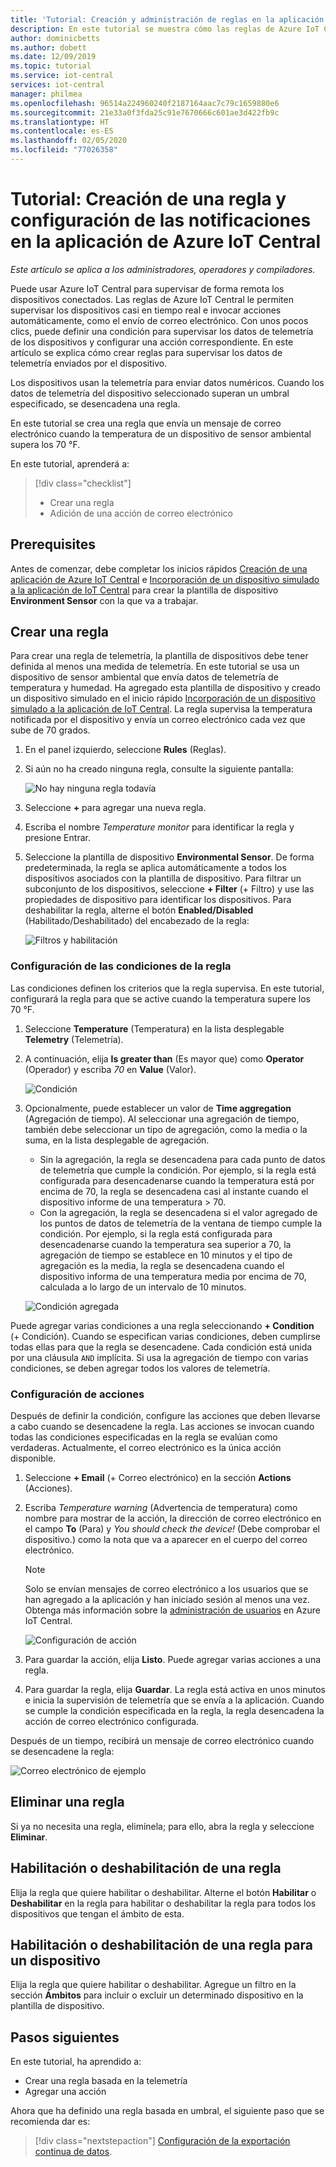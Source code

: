 ```yaml
---
title: 'Tutorial: Creación y administración de reglas en la aplicación de Azure IoT Central'
description: En este tutorial se muestra cómo las reglas de Azure IoT Central le permiten supervisar los dispositivos casi en tiempo real e invocar automáticamente acciones, como el envío de correo electrónico, cuando la regla se desencadena.
author: dominicbetts
ms.author: dobett
ms.date: 12/09/2019
ms.topic: tutorial
ms.service: iot-central
services: iot-central
manager: philmea
ms.openlocfilehash: 96514a224960240f2187164aac7c79c1659880e6
ms.sourcegitcommit: 21e33a0f3fda25c91e7670666c601ae3d422fb9c
ms.translationtype: HT
ms.contentlocale: es-ES
ms.lasthandoff: 02/05/2020
ms.locfileid: "77026358"
---
```

# <a name="tutorial-create-a-rule-and-set-up-notifications-in-your-azure-iot-central-application"></a>Tutorial: Creación de una regla y configuración de las notificaciones en la aplicación de Azure IoT Central

*Este artículo se aplica a los administradores, operadores y compiladores.*



Puede usar Azure IoT Central para supervisar de forma remota los dispositivos conectados. Las reglas de Azure IoT Central le permiten supervisar los dispositivos casi en tiempo real e invocar acciones automáticamente, como el envío de correo electrónico. Con unos pocos clics, puede definir una condición para supervisar los datos de telemetría de los dispositivos y configurar una acción correspondiente. En este artículo se explica cómo crear reglas para supervisar los datos de telemetría enviados por el dispositivo.

Los dispositivos usan la telemetría para enviar datos numéricos. Cuando los datos de telemetría del dispositivo seleccionado superan un umbral especificado, se desencadena una regla.

En este tutorial se crea una regla que envía un mensaje de correo electrónico cuando la temperatura de un dispositivo de sensor ambiental supera los 70 &deg;F.

En este tutorial, aprenderá a:

> [!div class="checklist"]
>
> * Crear una regla
> * Adición de una acción de correo electrónico

## <a name="prerequisites"></a>Prerequisites

Antes de comenzar, debe completar los inicios rápidos [Creación de una aplicación de Azure IoT Central](./quick-deploy-iot-central.md) e [Incorporación de un dispositivo simulado a la aplicación de IoT Central](./quick-create-pnp-device.md) para crear la plantilla de dispositivo **Environment Sensor** con la que va a trabajar.

## <a name="create-a-rule"></a>Crear una regla

Para crear una regla de telemetría, la plantilla de dispositivos debe tener definida al menos una medida de telemetría. En este tutorial se usa un dispositivo de sensor ambiental que envía datos de telemetría de temperatura y humedad. Ha agregado esta plantilla de dispositivo y creado un dispositivo simulado en el inicio rápido [Incorporación de un dispositivo simulado a la aplicación de IoT Central](./quick-create-pnp-device.md). La regla supervisa la temperatura notificada por el dispositivo y envía un correo electrónico cada vez que sube de 70 grados.

1. En el panel izquierdo, seleccione **Rules** (Reglas).

1. Si aún no ha creado ninguna regla, consulte la siguiente pantalla:

    ![No hay ninguna regla todavía](media/tutorial-create-telemetry-rules/rules-landing-page1.png)

1. Seleccione **+** para agregar una nueva regla.

1. Escriba el nombre _Temperature monitor_ para identificar la regla y presione Entrar.

1. Seleccione la plantilla de dispositivo **Environmental Sensor**. De forma predeterminada, la regla se aplica automáticamente a todos los dispositivos asociados con la plantilla de dispositivo. Para filtrar un subconjunto de los dispositivos, seleccione **+ Filter** (+ Filtro) y use las propiedades de dispositivo para identificar los dispositivos. Para deshabilitar la regla, alterne el botón **Enabled/Disabled** (Habilitado/Deshabilitado) del encabezado de la regla:

    ![Filtros y habilitación](media/tutorial-create-telemetry-rules/device-filters.png)

### <a name="configure-the-rule-conditions"></a>Configuración de las condiciones de la regla

Las condiciones definen los criterios que la regla supervisa. En este tutorial, configurará la regla para que se active cuando la temperatura supere los 70 &deg;F.

1. Seleccione **Temperature** (Temperatura) en la lista desplegable **Telemetry** (Telemetría).

1. A continuación, elija **Is greater than** (Es mayor que) como **Operator** (Operador) y escriba _70_ en **Value** (Valor).

    ![Condición](media/tutorial-create-telemetry-rules/condition-filled-out1.png)

1. Opcionalmente, puede establecer un valor de **Time aggregation** (Agregación de tiempo). Al seleccionar una agregación de tiempo, también debe seleccionar un tipo de agregación, como la media o la suma, en la lista desplegable de agregación.

    * Sin la agregación, la regla se desencadena para cada punto de datos de telemetría que cumple la condición. Por ejemplo, si la regla está configurada para desencadenarse cuando la temperatura está por encima de 70, la regla se desencadena casi al instante cuando el dispositivo informe de una temperatura > 70.
    * Con la agregación, la regla se desencadena si el valor agregado de los puntos de datos de telemetría de la ventana de tiempo cumple la condición. Por ejemplo, si la regla está configurada para desencadenarse cuando la temperatura sea superior a 70, la agregación de tiempo se establece en 10 minutos y el tipo de agregación es la media, la regla se desencadena cuando el dispositivo informa de una temperatura media por encima de 70, calculada a lo largo de un intervalo de 10 minutos.

     ![Condición agregada](media/tutorial-create-telemetry-rules/aggregate-condition-filled-out1.png)

Puede agregar varias condiciones a una regla seleccionando **+ Condition** (+ Condición). Cuando se especifican varias condiciones, deben cumplirse todas ellas para que la regla se desencadene. Cada condición está unida por una cláusula `AND` implícita. Si usa la agregación de tiempo con varias condiciones, se deben agregar todos los valores de telemetría.

### <a name="configure-actions"></a>Configuración de acciones

Después de definir la condición, configure las acciones que deben llevarse a cabo cuando se desencadene la regla. Las acciones se invocan cuando todas las condiciones especificadas en la regla se evalúan como verdaderas. Actualmente, el correo electrónico es la única acción disponible.

1. Seleccione **+ Email** (+ Correo electrónico) en la sección **Actions** (Acciones).

1. Escriba _Temperature warning_ (Advertencia de temperatura) como nombre para mostrar de la acción, la dirección de correo electrónico en el campo **To** (Para) y _You should check the device!_ (Debe comprobar el dispositivo.) como la nota que va a aparecer en el cuerpo del correo electrónico.

    > [!NOTE]
    > Solo se envían mensajes de correo electrónico a los usuarios que se han agregado a la aplicación y han iniciado sesión al menos una vez. Obtenga más información sobre la [administración de usuarios](howto-administer.md) en Azure IoT Central.

   ![Configuración de acción](media/tutorial-create-telemetry-rules/configure-action1.png)

1. Para guardar la acción, elija **Listo**. Puede agregar varias acciones a una regla.

1. Para guardar la regla, elija **Guardar**. La regla está activa en unos minutos e inicia la supervisión de telemetría que se envía a la aplicación. Cuando se cumple la condición especificada en la regla, la regla desencadena la acción de correo electrónico configurada.

Después de un tiempo, recibirá un mensaje de correo electrónico cuando se desencadene la regla:

![Correo electrónico de ejemplo](media/tutorial-create-telemetry-rules/email.png)

## <a name="delete-a-rule"></a>Eliminar una regla

Si ya no necesita una regla, elimínela; para ello, abra la regla y seleccione **Eliminar**.

## <a name="enable-or-disable-a-rule"></a>Habilitación o deshabilitación de una regla

Elija la regla que quiere habilitar o deshabilitar. Alterne el botón **Habilitar** o **Deshabilitar** en la regla para habilitar o deshabilitar la regla para todos los dispositivos que tengan el ámbito de esta.

## <a name="enable-or-disable-a-rule-for-a-device"></a>Habilitación o deshabilitación de una regla para un dispositivo

Elija la regla que quiere habilitar o deshabilitar. Agregue un filtro en la sección **Ámbitos** para incluir o excluir un determinado dispositivo en la plantilla de dispositivo.

## <a name="next-steps"></a>Pasos siguientes

En este tutorial, ha aprendido a:

* Crear una regla basada en la telemetría
* Agregar una acción

Ahora que ha definido una regla basada en umbral, el siguiente paso que se recomienda dar es:

> [!div class="nextstepaction"]
> [Configuración de la exportación continua de datos](./howto-export-data.md).
